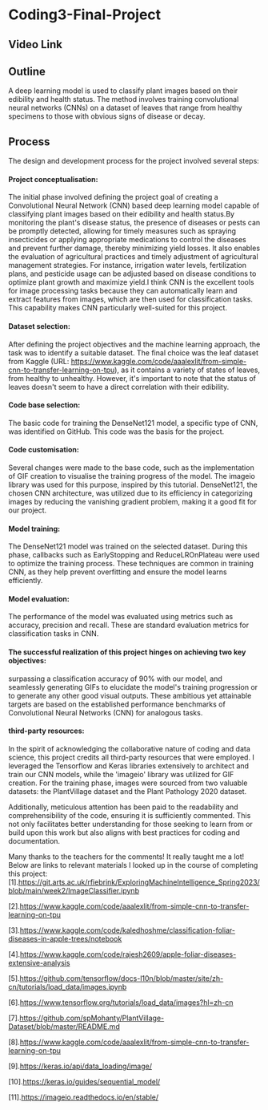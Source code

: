 # Coding3-Final-Project
## Video Link

## Outline
A deep learning model is used to classify plant images based on their edibility and health status. The method involves training convolutional neural networks (CNNs) on a dataset of leaves that range from healthy specimens to those with obvious signs of disease or decay.


## Process
The design and development process for the project involved several steps:

#### Project conceptualisation: 
The initial phase involved defining the project goal of creating a Convolutional Neural Network (CNN) based deep learning model capable of classifying plant images based on their edibility and health status.By monitoring the plant's disease status, the presence of diseases or pests can be promptly detected, allowing for timely measures such as spraying insecticides or applying appropriate medications to control the diseases and prevent further damage, thereby minimizing yield losses. It also enables the evaluation of agricultural practices and timely adjustment of agricultural management strategies. For instance, irrigation water levels, fertilization plans, and pesticide usage can be adjusted based on disease conditions to optimize plant growth and maximize yield.I think CNN is the excellent tools for image processing tasks because they can automatically learn and extract features from images, which are then used for classification tasks. This capability makes CNN particularly well-suited for this project.

#### Dataset selection:
After defining the project objectives and the machine learning approach, the task was to identify a suitable dataset. The final choice was the leaf dataset from Kaggle (URL: https://www.kaggle.com/code/aaalexlit/from-simple-cnn-to-transfer-learning-on-tpu), as it contains a variety of states of leaves, from healthy to unhealthy. However, it's important to note that the status of leaves doesn't seem to have a direct correlation with their edibility.

#### Code base selection:
The basic code for training the DenseNet121 model, a specific type of CNN, was identified on GitHub. This code was the basis for the project.

#### Code customisation:
Several changes were made to the base code, such as the implementation of GIF creation to visualise the training progress of the model. The imageio library was used for this purpose, inspired by this tutorial. DenseNet121, the chosen CNN architecture, was utilized due to its efficiency in categorizing images by reducing the vanishing gradient problem, making it a good fit for our project.

#### Model training:
The DenseNet121 model was trained on the selected dataset. During this phase, callbacks such as EarlyStopping and ReduceLROnPlateau were used to optimize the training process. These techniques are common in training CNN, as they help prevent overfitting and ensure the model learns efficiently.

#### Model evaluation:
The performance of the model was evaluated using metrics such as accuracy, precision and recall. These are standard evaluation metrics for classification tasks in CNN. 

#### The successful realization of this project hinges on achieving two key objectives:
surpassing a classification accuracy of 90% with our model, and seamlessly generating GIFs to elucidate the model's training progression or to generate any other good visual outputs. These ambitious yet attainable targets are based on the established performance benchmarks of Convolutional Neural Networks (CNN) for analogous tasks.

#### third-party resources:
In the spirit of acknowledging the collaborative nature of coding and data science, this project credits all third-party resources that were employed. I leveraged the Tensorflow and Keras libraries extensively to architect and train our CNN models, while the 'imageio' library was utilized for GIF creation. For the training phase, images were sourced from two valuable datasets: the PlantVillage dataset and the Plant Pathology 2020 dataset.

Additionally, meticulous attention has been paid to the readability and comprehensibility of the code, ensuring it is sufficiently commented. This not only facilitates better understanding for those seeking to learn from or build upon this work but also aligns with best practices for coding and documentation.

Many thanks to the teachers for the comments! It really taught me a lot! Below are links to relevant materials I looked up in the course of completing this project:
[1].https://git.arts.ac.uk/rfiebrink/ExploringMachineIntelligence_Spring2023/blob/main/week2/ImageClassifier.ipynb

[2].https://www.kaggle.com/code/aaalexlit/from-simple-cnn-to-transfer-learning-on-tpu

[3].https://www.kaggle.com/code/kaledhoshme/classification-foliar-diseases-in-apple-trees/notebook

[4].https://www.kaggle.com/code/rajesh2609/apple-foliar-diseases-extensive-analysis

[5].https://github.com/tensorflow/docs-l10n/blob/master/site/zh-cn/tutorials/load_data/images.ipynb

[6].https://www.tensorflow.org/tutorials/load_data/images?hl=zh-cn

[7].https://github.com/spMohanty/PlantVillage-Dataset/blob/master/README.md

[8].https://www.kaggle.com/code/aaalexlit/from-simple-cnn-to-transfer-learning-on-tpu

[9].https://keras.io/api/data_loading/image/

[10].https://keras.io/guides/sequential_model/

[11].https://imageio.readthedocs.io/en/stable/
